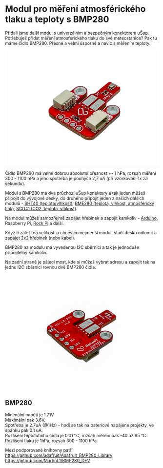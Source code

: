 # Modul pro měření atmosférického tlaku a teploty s BMP280
Přidali jsme další modul s univerzálním a bezpečným konektorem uŠup. Potřebuješ přidat měření atmosférického tlaku do své meteostanice? Pak tu máme čidlo BMP280. Přesné a velmi úsporné a navíc s měřením teploty.

![Osazený modul](https://github.com/LaskaKit/BMP280-Sensor/blob/main/img/4.jpg)

Čidlo BMP280 má velmi dobrou absolutní přesnost +- 1 hPa, rozsah měření 300 - 1100 hPa a jeho spotřeba je pouhých 2,7 uA (při vzorkování 1x za sekundu).

Modul s BMP280 má dva průchozí uŠup konektory a tak jeden můžeš připojit do vývojové desky, do druhého připojit jeden z našich dalších modulů - [SHT40 (teplota/vlhkost)](https://www.laskakit.cz/laskakit-sht40-senzor-teploty-a-vlhkosti-vzduchu/), [BME280 (teplota, vlhkost, atmosférický tlak)](https://www.laskakit.cz/arduino-senzor-tlaku--teploty-a-vlhkosti-bme280/), [SCD41 (CO2, teplota, vlhkost)](https://www.laskakit.cz/laskakit-scd41-senzor-co2--teploty-a-vlhkosti-vzduchu/).

Na modul můžeš samozřejmě zapájet hřebínek a zapojit kamkoliv - [Arduino](https://www.laskakit.cz/arduino-2/), Raspberry Pi, [Rock Pi](https://www.laskakit.cz/radxa-rock-pi-4-b--b4e32-4gb-ram-32gb-emmc/) a další. 

Když ti  záleží na velikosti a chceš co nejmenší modul, stačí desku odlomit a zapájet 2x2 hřebínek (nebo kabel).

BMP280 na modulu má vyvedenou I2C sběrnici a tak je jednoduše připojitelný kamkoliv. 

Na zadní straně je pájecí most, kde si můžeš vybrat adresu a zapojit tak na jednu I2C sběrnici rovnou dvě BMP280 čidla.

![Osazený modul - zadní strana](https://github.com/LaskaKit/BMP280-Sensor/blob/main/img/2.jpg)

## BMP280
Minimální napětí je 1.71V</br>
Maximální pak 3.6V.</br>
Spotřeba je 2.7uA (@1Hz) - hodí se tak na bateriově napájené projekty, ve spánku pak 0.1 uA.</br>
Rozlišení teplototního čidla je 0.01 °C, rozsah měření pak -40 až 85 °C.</br>
Rozlišení tlaku je 1hPa, rozsah 300 - 1100 hPa. </br>

Mezi podporované knihovny patří </br>
https://github.com/adafruit/Adafruit_BMP280_Library</br>
https://github.com/MartinL1/BMP280_DEV</br>
